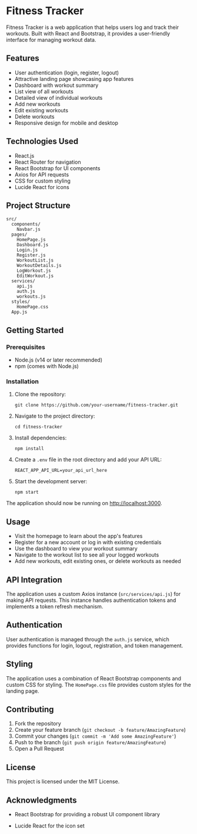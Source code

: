 # Fitness Tracker

Fitness Tracker is a web application that helps users log and track their workouts. Built with React and Bootstrap, it provides a user-friendly interface for managing workout data.

## Features

- User authentication (login, register, logout)
- Attractive landing page showcasing app features
- Dashboard with workout summary
- List view of all workouts
- Detailed view of individual workouts
- Add new workouts
- Edit existing workouts
- Delete workouts
- Responsive design for mobile and desktop

## Technologies Used

- React.js
- React Router for navigation
- React Bootstrap for UI components
- Axios for API requests
- CSS for custom styling
- Lucide React for icons

## Project Structure

```
src/
  components/
    Navbar.js
  pages/
    HomePage.js
    Dashboard.js
    Login.js
    Register.js
    WorkoutList.js
    WorkoutDetails.js
    LogWorkout.js
    EditWorkout.js
  services/
    api.js
    auth.js
    workouts.js
  styles/
    HomePage.css
  App.js
```

## Getting Started

### Prerequisites

- Node.js (v14 or later recommended)
- npm (comes with Node.js)

### Installation

1. Clone the repository:
   ```
   git clone https://github.com/your-username/fitness-tracker.git
   ```

2. Navigate to the project directory:
   ```
   cd fitness-tracker
   ```

3. Install dependencies:
   ```
   npm install
   ```

4. Create a `.env` file in the root directory and add your API URL:
   ```
   REACT_APP_API_URL=your_api_url_here
   ```

5. Start the development server:

   ```
   npm start
   ```

The application should now be running on [http://localhost:3000](http://localhost:3000).

## Usage

- Visit the homepage to learn about the app's features
- Register for a new account or log in with existing credentials
- Use the dashboard to view your workout summary
- Navigate to the workout list to see all your logged workouts
- Add new workouts, edit existing ones, or delete workouts as needed

## API Integration

The application uses a custom Axios instance (`src/services/api.js`) for making API requests. This instance handles authentication tokens and implements a token refresh mechanism.

## Authentication

User authentication is managed through the `auth.js` service, which provides functions for login, logout, registration, and token management.

## Styling

The application uses a combination of React Bootstrap components and custom CSS for styling. The `HomePage.css` file provides custom styles for the landing page.

## Contributing

1. Fork the repository
2. Create your feature branch (`git checkout -b feature/AmazingFeature`)
3. Commit your changes (`git commit -m 'Add some AmazingFeature'`)
4. Push to the branch (`git push origin feature/AmazingFeature`)
5. Open a Pull Request

## License

This project is licensed under the MIT License.

## Acknowledgments

- React Bootstrap for providing a robust UI component library

- Lucide React for the icon set
